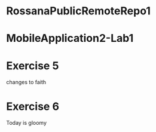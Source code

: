 # RossanaPublicRemoteRepo1

# MobileApplication2-Lab1

# Exercise 5
changes to faith

# Exercise 6
Today is gloomy

